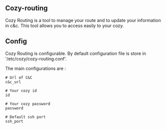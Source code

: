 ## Cozy-routing 

Cozy Routing is a tool to manage your route and to update your information in c&c. 
This tool allows you to access easily to your cozy.

## Config

Cozy Routing is configurable. By default configuration file is store in '/etc/cozy/cozy-routing.conf'.

The main configurations are :

    # Url of C&C
    c&c_url

    # Your cozy id
    id

    # Your cozy password
    password

    # Default ssh port
    ssh_port